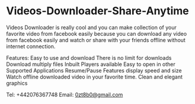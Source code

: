 # Videos-Downloader-Share-Anytime
Videos Downloader is really cool and you can make collection of your favorite video from facebook easily because you can download any video from facebook easily and watch or share with your friends offline without internet connection. 

Features:
Easy to use and download
There is no limit for downloads
Download multiply files
Inbuilt Players available
Easy to open in other Supported Applications
Resume/Pause Features display speed and size
Watch offline downloaded video in your favorite time.
Clean and elegant graphics

Tel: +442076367748
Email: 0zt8b0@gmail.com
